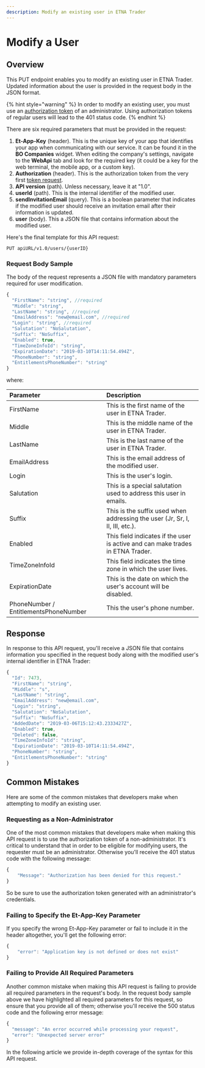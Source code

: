 ```yaml
---
description: Modify an existing user in ETNA Trader
---
```


# Modify a User

## Overview

This PUT endpoint enables you to modify an existing user in ETNA Trader. Updated information about the user is provided in the request body in the JSON format.

{% hint style="warning" %}
In order to modify an existing user, you must use an [authorization token](../../authentication/) of an administrator. Using authorization tokens of regular users will lead to the 401 status code.
{% endhint %}

There are six required parameters that must be provided in the request:

1. **Et-App-Key** \(header\). This is the unique key of your app that identifies your app when communicating with our service. It can be found it in the **BO Companies** widget. When editing the company's settings, navigate to the **WebApi** tab and look for the required key \(it could be a key for the web terminal, the mobile app, or a custom key\).
2. **Authorization** \(header\). This is the authorization token from the very first [token request](../../authentication/).
3. **API version** \(path\). Unless necessary, leave it at "1.0".
4. **userId** \(path\). This is the internal identifier of the modified user. 
5. **sendInvitationEmail** \(query\). This is a boolean parameter that indicates if the modified  user should receive an invitation email after their information is updated.
6. **user** \(body\). This a JSON file that contains information about the modified user.

Here's the final template for this API request:

```text
PUT apiURL/v1.0/users/{userID}
```

### Request Body Sample

The body of the request represents a JSON file with mandatory parameters required for user modification.

```javascript
{
  "FirstName": "string", //required
  "Middle": "string", 
  "LastName": "string", //required
  "EmailAddress": "new@email.com", //required
  "Login": "string", //required
  "Salutation": "NoSalutation", 
  "Suffix": "NoSuffix",
  "Enabled": true, 
  "TimeZoneInfoId": "string", 
  "ExpirationDate": "2019-03-10T14:11:54.494Z",
  "PhoneNumber": "string",
  "EntitlementsPhoneNumber": "string"
}
```

where:

| Parameter | Description |
| :--- | :--- |
| FirstName | This is the first name of the user in ETNA Trader. |
| Middle | This is the middle name of the user in ETNA Trader. |
| LastName | This is the last name of the user in ETNA Trader. |
| EmailAddress | This is the email address of the modified user. |
| Login | This is the user's login. |
| Salutation | This is a special salutation used to address this user in emails. |
| Suffix | This is the suffix used when addressing the user \(Jr, Sr, I, II, III, etc.\). |
| Enabled | This field indicates if the user is active and can make trades in ETNA Trader. |
| TimeZoneInfoId | This field indicates the time zone in which the user lives. |
| ExpirationDate | This is the date on which the user's account will be disabled. |
| PhoneNumber / EntitlementsPhoneNumber | This the user's phone number. |

## Response

In response to this API request, you'll receive a JSON file that contains information you specified in the request body along with the modified user's internal identifier in ETNA Trader:

```javascript
{
  "Id": 7473,
  "FirstName": "string",
  "Middle": "s",
  "LastName": "string",
  "EmailAddress": "new@email.com",
  "Login": "string",
  "Salutation": "NoSalutation",
  "Suffix": "NoSuffix",
  "AddedDate": "2019-03-06T15:12:43.2333427Z",
  "Enabled": true,
  "Deleted": false,
  "TimeZoneInfoId": "string",
  "ExpirationDate": "2019-03-10T14:11:54.494Z",
  "PhoneNumber": "string",
  "EntitlementsPhoneNumber": "string"
}
```

## Common Mistakes

Here are some of the common mistakes that developers make when attempting to modify an existing user.

### Requesting as a Non-Administrator

One of the most common mistakes that developers make when making this API request is to use the authorization token of a non-administrator. It's critical to understand that in order to be eligible for modifying users, the requester must be an administrator. Otherwise you'll receive the 401 status code with the following message:

```javascript
{
    "Message": "Authorization has been denied for this request."
}
```

So be sure to use the authorization token generated with an administrator's credentials.

### Failing to Specify the Et-App-Key Parameter

If you specify the wrong Et-App-Key parameter or fail to include it in the header altogether, you'll get the following error:

```javascript
{
    "error": "Application key is not defined or does not exist"
}
```

### Failing to Provide All Required Parameters

Another common mistake when making this API request is failing to provide all required parameters in the request's body. In the request body sample above we have highlighted all required parameters for this request, so ensure that you provide all of them; otherwise you'll receive the 500 status code and the following error message:

```javascript
{
  "message": "An error occurred while processing your request",
  "error": "Unexpected server error"
}
```

In the following article we provide in-depth coverage of the syntax for this API request.

